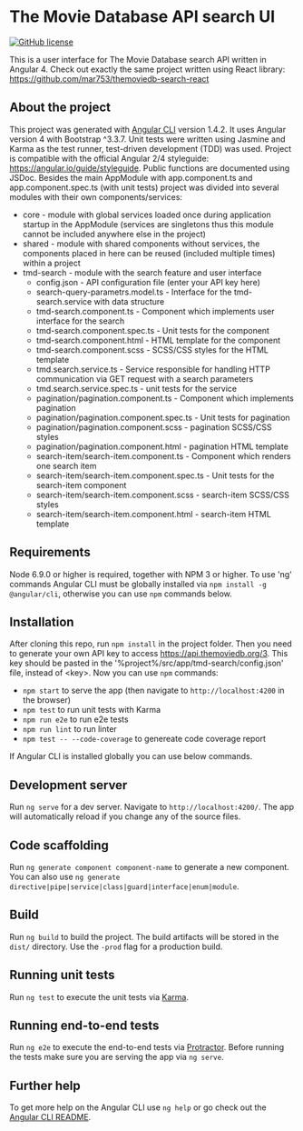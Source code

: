 # The Movie Database API search UI
[![GitHub license](https://img.shields.io/badge/license-MIT-blue.svg)](https://raw.githubusercontent.com/mar753/themoviedb-search-angular/master/LICENSE)

This is a user interface for The Movie Database search API written in Angular 4. Check out exactly the same project written using React library: https://github.com/mar753/themoviedb-search-react


## About the project

This project was generated with [Angular CLI](https://github.com/angular/angular-cli) version 1.4.2. It uses Angular version 4 with Bootstrap ^3.3.7. Unit tests were written using Jasmine and Karma as the test runner, test-driven development (TDD) was used. Project is compatible with the official Angular 2/4 styleguide: https://angular.io/guide/styleguide. Public functions are documented using JSDoc. Besides the main AppModule with app.component.ts and app.component.spec.ts (with unit tests) project was divided into several modules with their own components/services:

- core - module with global services loaded once during application startup in the AppModule (services are singletons thus this module cannot be included anywhere else in the project)
- shared - module with shared components without services, the components placed in here can be reused (included multiple times) within a project
- tmd-search - module with the search feature and user interface
  - config.json - API configuration file (enter your API key here)
  - search-query-parametrs.model.ts - Interface for the tmd-search.service with data structure
  - tmd-search.component.ts - Component which implements user interface for the search
  - tmd-search.component.spec.ts - Unit tests for the component
  - tmd-search.component.html - HTML template for the component
  - tmd-search.component.scss - SCSS/CSS styles for the HTML template
  - tmd.search.service.ts - Service responsible for handling HTTP communication via GET request with a search parameters
  - tmd.search.service.spec.ts - unit tests for the service
  - pagination/pagination.component.ts - Component which implements pagination
  - pagination/pagination.component.spec.ts - Unit tests for pagination
  - pagination/pagination.component.scss - pagination SCSS/CSS styles
  - pagination/pagination.component.html - pagination HTML template  
  - search-item/search-item.component.ts - Component which renders one search item
  - search-item/search-item.component.spec.ts - Unit tests for the search-item component
  - search-item/search-item.component.scss - search-item SCSS/CSS styles
  - search-item/search-item.component.html - search-item HTML template

## Requirements

Node 6.9.0 or higher is required, together with NPM 3 or higher. To use 'ng' commands Angular CLI must be globally installed via `npm install -g @angular/cli`, otherwise you can use `npm` commands below.

## Installation

After cloning this repo, run `npm install` in the project folder. Then you need to generate your own API key to access https://api.themoviedb.org/3. This key should be pasted in the '%project%/src/app/tmd-search/config.json' file, instead of \<key>. Now you can use `npm` commands:
- `npm start` to serve the app (then navigate to `http://localhost:4200` in the browser)
- `npm test` to run unit tests with Karma
- `npm run e2e` to run e2e tests
- `npm run lint` to run linter
- `npm test -- --code-coverage` to genereate code coverage report

If Angular CLI is installed globally you can use below commands.

## Development server

Run `ng serve` for a dev server. Navigate to `http://localhost:4200/`. The app will automatically reload if you change any of the source files.

## Code scaffolding

Run `ng generate component component-name` to generate a new component. You can also use `ng generate directive|pipe|service|class|guard|interface|enum|module`.

## Build

Run `ng build` to build the project. The build artifacts will be stored in the `dist/` directory. Use the `-prod` flag for a production build.

## Running unit tests

Run `ng test` to execute the unit tests via [Karma](https://karma-runner.github.io).

## Running end-to-end tests

Run `ng e2e` to execute the end-to-end tests via [Protractor](http://www.protractortest.org/).
Before running the tests make sure you are serving the app via `ng serve`.

## Further help

To get more help on the Angular CLI use `ng help` or go check out the [Angular CLI README](https://github.com/angular/angular-cli/blob/master/README.md).

